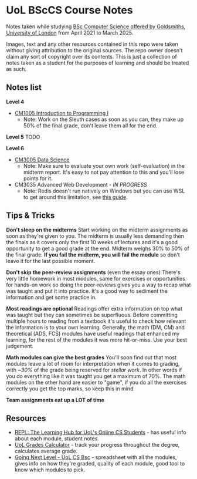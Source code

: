 # UoL BScCS Course Notes
Notes taken while studying [BSc Computer Science offered by Goldsmiths, University of London](https://www.london.ac.uk/study/courses/undergraduate/bsc-computer-science) from April 2021 to March 2025.

Images, text and any other resources contained in this repo were taken without giving attribution to the original sources. The repo owner doesn't claim any sort of copyright over its contents. This is just a collection of notes taken as a student for the purposes of learning and should be treated as such.

## Notes list

**Level 4**

- [CM1005 Introduction to Programming I](./Introduction%20to%20Programming%20I/sumary.md)
  - Note: Work on the Sleuth cases as soon as you can, they make up 50% of the final grade, don't leave them all for the end.

**Level 5**
TODO

**Level 6**

- [CM3005 Data Science](./Data%20Science/notes.md)
  - Note: Make sure to evaluate your own work (self-evaluation) in the midterm report. It's easy to not pay attention to this and you'll lose points for it.
- CM3035 Advanced Web Development - *IN PROGRESS*
  - Note: Redis doesn't run natively on Windows but you can use WSL to get around this limitation, see [this guide](https://redis.io/docs/latest/operate/oss_and_stack/install/archive/install-redis/install-redis-on-windows/).

## Tips & Tricks

**Don't sleep on the midterms**
Start working on the midterm assignments as soon as they're given to you. The midterm is usually less demanding then the finals as it covers only the first 10 weeks of lectures and it's a good opportunity to get a good grade at the end. Midterm weighs 30% to 50% of the final grade. **If you fail the midterm, you will fail the module** so don't leave it for the last possible moment.

**Don't skip the peer-review assignments** (even the essay ones)
There's very little homework in most modules, same for exercises or opportunities for hands-on work so doing the peer-reviews gives you a way to recap what was taught and put it into practice. It's a good way to sediment the information and get some practice in.

**Most readings are optional**
Readings offer extra information on top what was taught but they can sometimes be superfluous. Before committing multiple hours to reading from a textbook it's useful to check how relevant the information is to your own learning. Generally, the math (DM, CM) and theoretical (ADS, FCS) modules have useful readings that enhanced my learning, for the rest of the modules it was more hit-or-miss. Use your best judgement.

**Math modules can give the best grades**
You'll soon find out that most modules leave a lot of room for interpretation when it comes to grading, with *~30%* of the grade being reserved for *stellar work*. In other words if you do everything like it was taught you get a maximum of 70%. The math modules on the other hand are easier to "game", if you do all the exercises correctly you get the top marks, so keep this in mind.

**Team assignments eat up a LOT of time**


## Resources

- [REPL: The Learning Hub for UoL's Online CS Students](https://world-class.github.io/REPL/) - has useful info about each module, student notes.
- [UoL Grades Calculator](https://uol-grades-calculator.readthedocs.io/en/latest/) - track your progress throughout the degree, calculates average grade.
- [Going Next Level - UoL CS Bsc](https://docs.google.com/spreadsheets/d/1vyRqV4BVxZx9nVJvLJtUYI19aAgChu-4aPunoVS7uAg/edit?usp=sharing) - spreadsheet with all the modules, gives info on how they're graded, quality of each module, good tool to know which modules to pick.